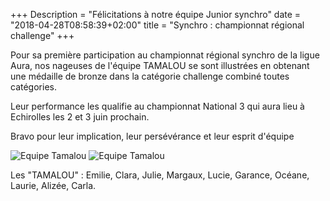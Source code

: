 +++
Description = "Félicitations à notre équipe Junior synchro"
date = "2018-04-28T08:58:39+02:00"
title = "Synchro : championnat régional challenge"
+++

Pour sa première participation au championnat régional synchro de la ligue Aura, nos nageuses de l'équipe TAMALOU se sont illustrées en obtenant une médaille de bronze dans la catégorie challenge combiné toutes catégories.

Leur performance les qualifie au championnat National 3 qui aura lieu à Echirolles les 2 et 3 juin prochain.

Bravo pour leur implication, leur persévérance et leur esprit d'équipe


<img src="/img/20180428-tamalou1.jpg" class="img-responsive img-center" alt="Equipe Tamalou">

<img src="/img/20180428-tamalou2.jpg" class="img-responsive img-center" alt="Equipe Tamalou">

Les "TAMALOU" : Emilie, Clara, Julie, Margaux, Lucie, Garance, Océane, Laurie, Alizée, Carla.


